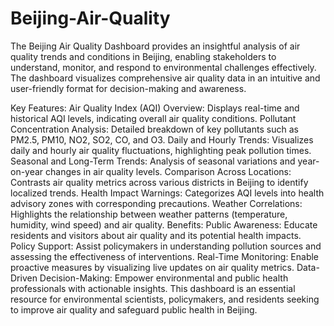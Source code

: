# Beijing-Air-Quality
The Beijing Air Quality Dashboard provides an insightful analysis of air quality trends and conditions in Beijing, enabling stakeholders to understand, monitor, and respond to environmental challenges effectively. The dashboard visualizes comprehensive air quality data in an intuitive and user-friendly format for decision-making and awareness.

Key Features:
Air Quality Index (AQI) Overview: Displays real-time and historical AQI levels, indicating overall air quality conditions.
Pollutant Concentration Analysis: Detailed breakdown of key pollutants such as PM2.5, PM10, NO2, SO2, CO, and O3.
Daily and Hourly Trends: Visualizes daily and hourly air quality fluctuations, highlighting peak pollution times.
Seasonal and Long-Term Trends: Analysis of seasonal variations and year-on-year changes in air quality levels.
Comparison Across Locations: Contrasts air quality metrics across various districts in Beijing to identify localized trends.
Health Impact Warnings: Categorizes AQI levels into health advisory zones with corresponding precautions.
Weather Correlations: Highlights the relationship between weather patterns (temperature, humidity, wind speed) and air quality.
Benefits:
Public Awareness: Educate residents and visitors about air quality and its potential health impacts.
Policy Support: Assist policymakers in understanding pollution sources and assessing the effectiveness of interventions.
Real-Time Monitoring: Enable proactive measures by visualizing live updates on air quality metrics.
Data-Driven Decision-Making: Empower environmental and public health professionals with actionable insights.
This dashboard is an essential resource for environmental scientists, policymakers, and residents seeking to improve air quality and safeguard public health in Beijing.

